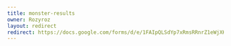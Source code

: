 ```yaml
---
title: monster-results
owner: Rozyroz
layout: redirect
redirect: https://docs.google.com/forms/d/e/1FAIpQLSdYp7xRmsRRnrZ1eWjXKpn89EX9WdMC1EgxyH31vpyyXvfkbg/viewform
---
```


